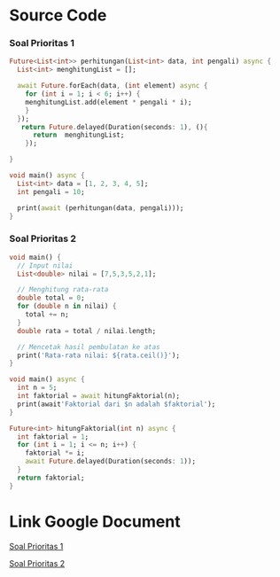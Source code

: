 # Source Code
### Soal Prioritas 1
``` dart
Future<List<int>> perhitungan(List<int> data, int pengali) async {
  List<int> menghitungList = [];

  await Future.forEach(data, (int element) async {
    for (int i = 1; i < 6; i++) {
    menghitungList.add(element * pengali * i);
    }
  });
   return Future.delayed(Duration(seconds: 1), (){
      return  menghitungList;
    });

}

void main() async {
  List<int> data = [1, 2, 3, 4, 5];
  int pengali = 10;

  print(await (perhitungan(data, pengali))); 
}
```

### Soal Prioritas 2
``` dart
void main() {
  // Input nilai
  List<double> nilai = [7,5,3,5,2,1];

  // Menghitung rata-rata
  double total = 0;
  for (double n in nilai) {
    total += n;
  }
  double rata = total / nilai.length;

  // Mencetak hasil pembulatan ke atas
  print('Rata-rata nilai: ${rata.ceil()}');
}
```
``` dart
void main() async {
  int n = 5;
  int faktorial = await hitungFaktorial(n);
  print(await'Faktorial dari $n adalah $faktorial');
}

Future<int> hitungFaktorial(int n) async {
  int faktorial = 1;
  for (int i = 1; i <= n; i++) {
    faktorial *= i;
    await Future.delayed(Duration(seconds: 1));
  }
  return faktorial;
}
```

# Link Google Document
[Soal Prioritas 1](https://docs.google.com/document/d/1cRzJROrdbIKed-aVFWKdEBBfQmEh7mVSVh_4Z0gdRk0/edit?usp=sharing)

[Soal Prioritas 2](https://docs.google.com/document/d/12tvW4jaFpkbLYahjlHQKy7Ow-uC5DDlOIngg11VxDOs/edit?usp=sharing)

